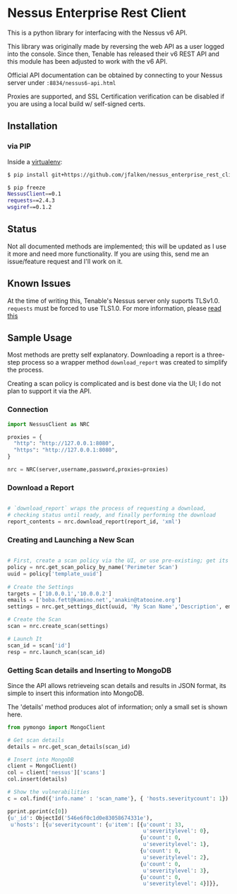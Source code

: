 # Nessus Enterprise Rest Client

This is a python library for interfacing with the Nessus v6 API.

This library was originally made by reversing the web API as a user logged into the console. Since then, Tenable has released their v6 REST API and this module has been adjusted to work with the v6 API.

Official API documentation can be obtained by connecting to your Nessus server under `:8834/nessus6-api.html`

Proxies are supported, and SSL Certification verification can be disabled if you are using a local build w/ self-signed certs.

## Installation

### via PIP

Inside a [virtualenv](http://docs.python-guide.org/en/latest/dev/virtualenvs/): 

```bash
$ pip install git+https://github.com/jfalken/nessus_enterprise_rest_client.git

$ pip freeze
NessusClient==0.1
requests==2.4.3
wsgiref==0.1.2
```

## Status

Not all documented methods are implemented; this will be updated as I use it more and need more functionality. If you are using this, send me an issue/feature request and I'll work on it.

## Known Issues

At the time of writing this, Tenable's Nessus server only suports TLSv1.0. `requests` must be forced to use TLS1.0. For more information, please [read this](https://github.com/jfalken/nessus_enterprise_rest_client/blob/master/ssl_readme.md)

## Sample Usage

Most methods are pretty self explanatory. Downloading a report is a three-step process
so a wrapper method `download_report` was created to simplify the process.

Creating a scan policy is complicated and is best done via the UI; I do not plan to support it via the API.

### Connection

```python
import NessusClient as NRC

proxies = {
  "http": "http://127.0.0.1:8080",
  "https": "http://127.0.0.1:8080",
}

nrc = NRC(server,username,password,proxies=proxies)

```

### Download a Report

```python

# `download_report` wraps the process of requesting a download,
# checking status until ready, and finally performing the download
report_contents = nrc.download_report(report_id, 'xml')
```

### Creating and Launching a New Scan

```python

# First, create a scan policy via the UI, or use pre-existing; get its uuid
policy = nrc.get_scan_policy_by_name('Perimeter Scan')
uuid = policy['template_uuid']
 
# Create the Settings
targets = ['10.0.0.1','10.0.0.2']
emails = ['boba.fett@kamino.net','anakin@tatooine.org']
settings = nrc.get_settings_dict(uuid, 'My Scan Name','Description', emails, targets)

# Create the Scan
scan = nrc.create_scan(settings)

# Launch It
scan_id = scan['id']
resp = nrc.launch_scan(scan_id)
```

### Getting Scan details and Inserting to MongoDB

Since the API allows retrieveing scan details and results in JSON format, its simple to insert this information into MongoDB.

The 'details' method produces alot of information; only a small set is shown here.

```python
from pymongo import MongoClient

# Get scan details
details = nrc.get_scan_details(scan_id)

# Insert into MongoDB
client = MongoClient()
col = client['nessus']['scans']
col.insert(details)

# Show the vulnerabilities
c = col.find({'info.name' : 'scan_name'}, { 'hosts.severitycount': 1})

pprint.pprint(c[0])
{u'_id': ObjectId('546e6f0c1d0e83058674331e'),
 u'hosts': [{u'severitycount': {u'item': [{u'count': 33,
                                           u'severitylevel': 0},
                                          {u'count': 0,
                                           u'severitylevel': 1},
                                          {u'count': 0,
                                           u'severitylevel': 2},
                                          {u'count': 0,
                                           u'severitylevel': 3},
                                          {u'count': 0,
                                           u'severitylevel': 4}]}},
```

